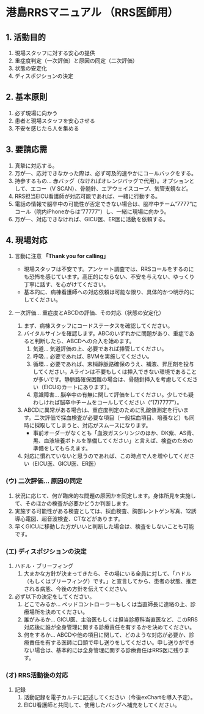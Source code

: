 # 港島RRSマニュアル （RRS医師用）

## 1.	活動目的
1. 	現場スタッフに対する安心の提供
1.	重症度判定（一次評価）と原因の同定（二次評価）
1.	状態の安定化
1.	ディスポジションの決定

## 2.	基本原則
1. 必ず現場に向かう
1. 患者と現場スタッフを安心させる
1. 不安を感じたら人を集める

## 3.	要請応需
1. 真摯に対応する。
1. 万が一、応対できなかった際は、必ず可及的速やかにコールバックをする。
1. 持参するもの… 赤バッグ（なければオレンジバッグで代用）。オプションとして、エコー（V SCAN）、骨髄針、エアウェイスコープ、気管支鏡など。
1. RRS担当EICU看護師が対応可能であれば、一緒に行動する。
1. 電話の情報で脳卒中の可能性が否定できない場合は、脳卒中チーム”7777”にコール（院内iPhoneからは”77777”）し、一緒に現場に向かう。
1. 万が一、対応できなければ、GICU医、ER医に活動を依頼する。

## 4.	現場対応
1. 言動に注意 __「Thank you for calling」__
    - 現場スタッフは不安です。アンケート調査では、RRSコールをするのにも恐怖を感じています。高圧的にならない、不安を与えない、ゆっくり丁寧に話す、を心がけてください。
    - 基本的に、病棟看護師への対応依頼は可能な限り、具体的かつ明示的にしてください。

1. 一次評価… 重症度とABCDの評価、その対応（状態の安定化）
    1. まず、病棟スタッフにコードステータスを確認してください。
    1. バイタルサインを確認します。ABCのいずれかに問題があり、重症であると判断したら、ABCDへの介入を始めます。
        1. 気道… 気道評価の上、必要であれば挿管してください。
        2.	呼吸… 必要であれば、BVMを実施してください。
        3.	循環… 必要であれば、末梢静脈路確保のうえ、補液、昇圧剤を投与してください。Aラインは不要もしくは挿入できない環境であることが多いです。静脈路確保困難の場合は、骨髄針挿入を考慮してください（EICUのカートにあります）。
        4.	意識障害… 脳卒中の有無に関して評価をしてください。少しでも疑わしければ脳卒中チームをコールしてください（”(7)7777”）。
    1. ABCDに異常がある場合は、重症度判定のために乳酸値測定を行います。二次評価で採血検査が必要な項目（一般採血項目、培養など）も同時に採取してしまうと、対応がスムースになります。
        - 事前オーダーがなくとも「血液ガスシリンジのほか、DK紫、AS青、黒、血液培養ボトルを準備してください」と言えば、検査のための準備をしてもらえます。
    1. 対応に慣れていないと思うのであれば、この時点で人を増やしてください（EICU医、GICU医、ER医）

### (ウ)	二次評価… 原因の同定
1. 状況に応じて、何が臨床的な問題の原因かを同定します。身体所見を実施して、そのほかの検査が必要かどうか判断します。
1. 実施する可能性がある検査としては、採血検査、胸部レントゲン写真、12誘導心電図、超音波検査、CTなどがあります。
1. 早くGICUに移動した方がいいと判断した場合は、検査をしないことも可能です。

### (エ)	ディスポジションの決定
1. ハドル・ブリーフィング
    1.	大まかな方針が決まってきたら、その場にいる全員に対して、「ハドル（もしくはブリーフィング）です。」と宣言してから、患者の状態、推定される病態、今後の方針を伝えてください。
1. 必ず以下の決定をしてください。
    1.	どこでみるか… ベッドコントローラーもしくは当直師長に連絡の上、診療場所を決めてください。
    2.	誰がみるか… GICU医、主治医もしくは担当診療科当直医など、このRRS対応後に誰が全身管理に関する診療責任を有するかを決めてください。
    3.	何をするか… ABCDや他の項目に関して、どのような対応が必要か、診療責任を有する医師に口頭で申し送りをしてください。申し送りができない場合は、基本的には全身管理に関する診療責任はRRS医に残ります。
### (オ)	RRS活動後の対応
1. 記録
    1. 活動記録を電子カルテに記述してください（今後exChartを導入予定）。
    2.	EICU看護師と共同して、使用したバッグへ補充をしてください。
